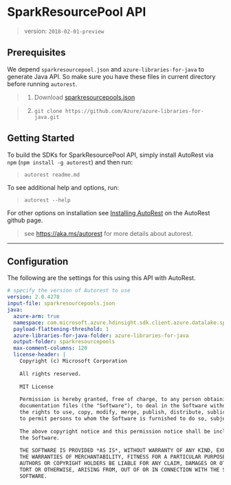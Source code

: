 # SparkResourcePool API 
> version: `2018-02-01-preview`

## Prerequisites
We depend `sparkresourcepool.json` and `azure-libraries-for-java` to generate Java API. So make sure you have these files in current directory before running `autorest`.

> 1.  Download [sparkresourcepools.json](https://github.com/hnihanth/azure-rest-api-specs-pr/blob/SparkResourcePoolSpec/specification/datalake-analytics/data-plane/Microsoft.DataLakeAnalytics/preview/2018-02-01-preview/sparkresourcepools.json)

> 2. `git clone https://github.com/Azure/azure-libraries-for-java.git`
## Getting Started 

To build the SDKs for SparkResourcePool API, simply install AutoRest via `npm` (`npm install -g autorest`) and then run:
> `autorest readme.md`

To see additional help and options, run:
> `autorest --help`

For other options on installation see [Installing AutoRest](https://aka.ms/autorest/install) on the AutoRest github page.

> see https://aka.ms/autorest for more details about autorest.

---

## Configuration 
The following are the settings for this using this API with AutoRest.

``` yaml
# specify the version of Autorest to use
version: 2.0.4278
input-file: sparkresourcepools.json
java:
  azure-arm: true
  namespace: com.microsoft.azure.hdinsight.sdk.client.azure.datalake.sparkserverless
  payload-flattening-threshold: 1
  azure-libraries-for-java-folder: azure-libraries-for-java 
  output-folder: sparkresourcepools
  max-comment-columns: 120
  license-header: |
    Copyright (c) Microsoft Corporation
    
    All rights reserved.
    
    MIT License
    
    Permission is hereby granted, free of charge, to any person obtaining a copy of this software and associated
    documentation files (the "Software"), to deal in the Software without restriction, including without limitation
    the rights to use, copy, modify, merge, publish, distribute, sublicense, and/or sell copies of the Software, and
    to permit persons to whom the Software is furnished to do so, subject to the following conditions:
    
    The above copyright notice and this permission notice shall be included in all copies or substantial portions of
    the Software.
    
    THE SOFTWARE IS PROVIDED *AS IS*, WITHOUT WARRANTY OF ANY KIND, EXPRESS OR IMPLIED, INCLUDING BUT NOT LIMITED TO
    THE WARRANTIES OF MERCHANTABILITY, FITNESS FOR A PARTICULAR PURPOSE AND NONINFRINGEMENT. IN NO EVENT SHALL THE
    AUTHORS OR COPYRIGHT HOLDERS BE LIABLE FOR ANY CLAIM, DAMAGES OR OTHER LIABILITY, WHETHER IN AN ACTION OF CONTRACT,
    TORT OR OTHERWISE, ARISING FROM, OUT OF OR IN CONNECTION WITH THE SOFTWARE OR THE USE OR OTHER DEALINGS IN THE
    SOFTWARE.
```

